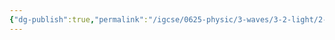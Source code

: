 ```yaml
---
{"dg-publish":true,"permalink":"/igcse/0625-physic/3-waves/3-2-light/2-refraction-of-light/"}
---
```


